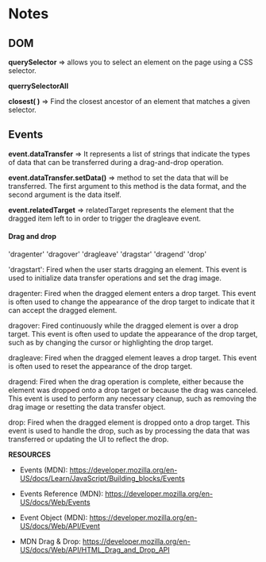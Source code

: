 # Notes

## DOM

**querySelector** => allows you to select an element on the page using a CSS selector.

**querrySelectorAll**

**closest( )** => Find the closest ancestor of an element that matches a given selector.



## Events

**event.dataTransfer** => It represents a list of strings that indicate the types of data that can be transferred during a drag-and-drop operation.

**event.dataTransfer.setData()** => method to set the data that will be transferred. The first argument to this method is the data format, and the second argument is the data itself.

**event.relatedTarget** => relatedTarget represents the element that the dragged item left to in order to trigger the dragleave event.

#### Drag and drop

'dragenter'
'dragover'
'dragleave'
'dragstar'
'dragend'
'drop'

'dragstart': Fired when the user starts dragging an element. This event is used to initialize data transfer operations and set the drag image.

dragenter: Fired when the dragged element enters a drop target. This event is often used to change the appearance of the drop target to indicate that it can accept the dragged element.

dragover: Fired continuously while the dragged element is over a drop target. This event is often used to update the appearance of the drop target, such as by changing the cursor or highlighting the drop target.

dragleave: Fired when the dragged element leaves a drop target. This event is often used to reset the appearance of the drop target.

dragend: Fired when the drag operation is complete, either because the element was dropped onto a drop target or because the drag was canceled. This event is used to perform any necessary cleanup, such as removing the drag image or resetting the data transfer object.

drop: Fired when the dragged element is dropped onto a drop target. This event is used to handle the drop, such as by processing the data that was transferred or updating the UI to reflect the drop.

**RESOURCES**

- Events (MDN): https://developer.mozilla.org/en-US/docs/Learn/JavaScript/Building_blocks/Events

- Events Reference (MDN): https://developer.mozilla.org/en-US/docs/Web/Events

- Event Object (MDN): https://developer.mozilla.org/en-US/docs/Web/API/Event

- MDN Drag & Drop: https://developer.mozilla.org/en-US/docs/Web/API/HTML_Drag_and_Drop_API
